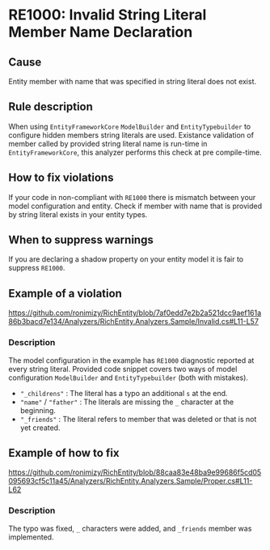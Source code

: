 # RE1000: Invalid String Literal Member Name Declaration

## Cause
Entity member with name that was specified in string literal does not exist.

## Rule description
When using `EntityFrameworkCore` `ModelBuilder` and `EntityTypebuilder` to configure hidden members string literals are used. Existance validation of member 
called by provided string literal name is run-time in `EntityFrameworkCore`, this analyzer performs this check at pre compile-time.

## How to fix violations
If your code in non-compliant with `RE1000` there is mismatch between your model configuration and entity. Check if member with name that is provided by
string literal exists in your entity types.

## When to suppress warnings
If you are declaring a shadow property on your entity model it is fair to suppress `RE1000`.

## Example of a violation
https://github.com/ronimizy/RichEntity/blob/7af0edd7e2b2a521dcc9aef161a86b3bacd7e134/Analyzers/RichEntity.Analyzers.Sample/Invalid.cs#L11-L57


### Description
The model configuration in the example has `RE1000` diagnostic reported at every string literal. Provided code snippet covers two ways of model 
configuration `ModelBuilder` and `EntityTypebuilder` (both with mistakes). 
- `"_childrens"` : The literal has a typo an additional `s` at the end.
- `"name"` / `"father"` : The literals are missing the `_` character at the beginning.
- `"_friends"` : The literal refers to member that was deleted or that is not yet created.

## Example of how to fix
https://github.com/ronimizy/RichEntity/blob/88caa83e48ba9e99686f5cd05095693cf5c11a45/Analyzers/RichEntity.Analyzers.Sample/Proper.cs#L11-L62

### Description
The typo was fixed, `_` characters were added, and `_friends` member was implemented.
